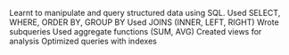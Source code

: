 Learnt to manipulate and query structured data using SQL. Used SELECT, WHERE, ORDER BY, GROUP BY Used JOINS (INNER, LEFT, RIGHT) Wrote subqueries Used aggregate functions (SUM, AVG) Created views for analysis Optimized queries with indexes
